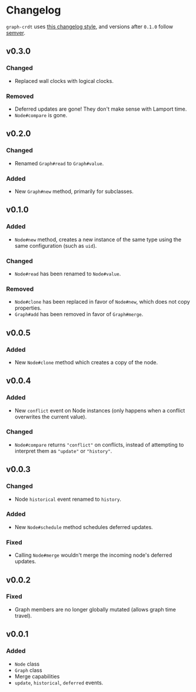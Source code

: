 # Changelog

`graph-crdt` uses [this changelog style](http://keepachangelog.com/en/0.3.0/), and versions after `0.1.0` follow [semver](http://semver.org/).

## v0.3.0
### Changed
- Replaced wall clocks with logical clocks.

### Removed
- Deferred updates are gone! They don't make sense with Lamport time.
- `Node#compare` is gone.

## v0.2.0
### Changed
- Renamed `Graph#read` to `Graph#value`.

### Added
- New `Graph#new` method, primarily for subclasses.

## v0.1.0
### Added
- `Node#new` method, creates a new instance of the same type using the same configuration (such as `uid`).

### Changed
- `Node#read` has been renamed to `Node#value`.

### Removed
- `Node#clone` has been replaced in favor of `Node#new`, which does not copy properties.
- `Graph#add` has been removed in favor of `Graph#merge`.

## v0.0.5
### Added
- New `Node#clone` method which creates a copy of the node.

## v0.0.4
### Added
- New `conflict` event on Node instances (only happens when a conflict overwrites the current value).

### Changed
- `Node#compare` returns `"conflict"` on conflicts, instead of attempting to interpret them as `"update"` or `"history"`.

## v0.0.3
### Changed
- Node `historical` event renamed to `history`.

### Added
- New `Node#schedule` method schedules deferred updates.

### Fixed
- Calling `Node#merge` wouldn't merge the incoming node's deferred updates.

## v0.0.2
### Fixed
- Graph members are no longer globally mutated (allows graph time travel).

## v0.0.1
### Added
- `Node` class
- `Graph` class
- Merge capabilities
- `update`, `historical`, `deferred` events.
